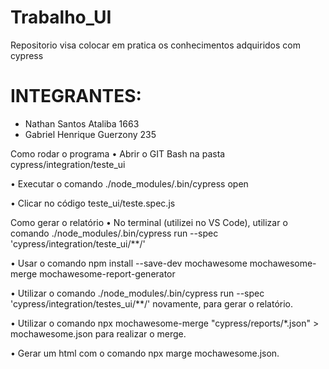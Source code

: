 # Trabalho_UI
Repositorio visa colocar em pratica os conhecimentos adquiridos com cypress

# INTEGRANTES: 
 - Nathan Santos Ataliba 1663
 - Gabriel Henrique Guerzony 235 

Como rodar o programa
• Abrir o GIT Bash na pasta cypress/integration/teste_ui

• Executar o comando ./node_modules/.bin/cypress open

• Clicar no código teste_ui/teste.spec.js

Como gerar o relatório
• No terminal (utilizei no VS Code), utilizar o comando ./node_modules/.bin/cypress run --spec 'cypress/integration/teste_ui/**/'

• Usar o comando npm install --save-dev mochawesome mochawesome-merge mochawesome-report-generator

• Utilizar o comando ./node_modules/.bin/cypress run --spec 'cypress/integration/testes_ui/**/' novamente, para gerar o relatório.

• Utilizar o comando npx mochawesome-merge "cypress/reports/*.json" > mochawesome.json para realizar o merge.

• Gerar um html com o comando npx marge mochawesome.json.
